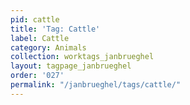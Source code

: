 ```yaml
---
pid: cattle
title: 'Tag: Cattle'
label: Cattle
category: Animals
collection: worktags_janbrueghel
layout: tagpage_janbrueghel
order: '027'
permalink: "/janbrueghel/tags/cattle/"
---
```

